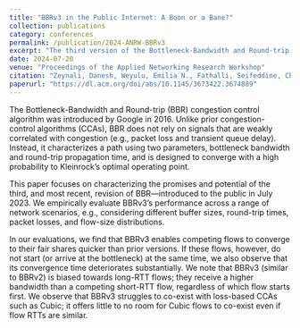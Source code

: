 ```yaml
---
title: "BBRv3 in the Public Internet: A Boon or a Bane?"
collection: publications
category: conferences
permalink: /publication/2024-ANRW-BBRv3
excerpt: "The third version of the Bottleneck-Bandwidth and Round-trip (BBR) algorithm, BBRv3, is now the default CCA for all public Internet traffic from google.com and YouTube. This work builds upon prior research to examine BBRv3's ability to coexist with Cubic flows by taking loss, in the form of explicit congestion notification (ECN) signals, into account. Our evaluations reveal that, when ECN is enabled, a single BBRv3 flow can acquire more than ~99% of the bandwidth even when competing with five Cubic flows. These findings have crucial implications for using BBRv3 in the public Internet."
date: 2024-07-20
venue: "Proceedings of the Applied Networking Research Workshop"
citation: "Zeynali, Danesh, Weyulu, Emilia N., Fathalli, Seifeddine, Chandrasekaran, Balakrishnan, and Feldmann, Anja. (2024). 'BBRv3 in the Public Internet: A Boon or a Bane?' Proceedings of the Applied Networking Research Workshop."
paperurl: "https://dl.acm.org/doi/abs/10.1145/3673422.3674889"
---
```


The Bottleneck-Bandwidth and Round-trip (BBR) congestion control algorithm was introduced by Google in 2016. Unlike prior congestion-control algorithms (CCAs), BBR does not rely on signals that are weakly correlated with congestion (e.g., packet loss and transient queue delay). Instead, it characterizes a path using two parameters, bottleneck bandwidth and round-trip propagation time, and is designed to converge with a high probability to Kleinrock’s optimal operating point.

This paper focuses on characterizing the promises and potential of the third, and most recent, revision of BBR—introduced to the public in July 2023. We empirically evaluate BBRv3’s performance across a range of network scenarios, e.g., considering different buffer sizes, round-trip times, packet losses, and flow-size distributions.

In our evaluations, we find that BBRv3 enables competing flows to converge to their fair shares quicker than prior versions. If these flows, however, do not start (or arrive at the bottleneck) at the same time, we also observe that its convergence time deteriorates substantially. We note that BBRv3 (similar to BBRv2) is biased towards long-RTT flows; they receive a higher bandwidth than a competing short-RTT flow, regardless of which flow starts first. We observe that BBRv3 struggles to co-exist with loss-based CCAs such as Cubic; it offers little to no room for Cubic flows to co-exist even if flow RTTs are similar.
